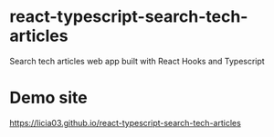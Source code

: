 # react-typescript-search-tech-articles
Search tech articles web app built with React Hooks and Typescript 

# Demo site
https://licia03.github.io/react-typescript-search-tech-articles
